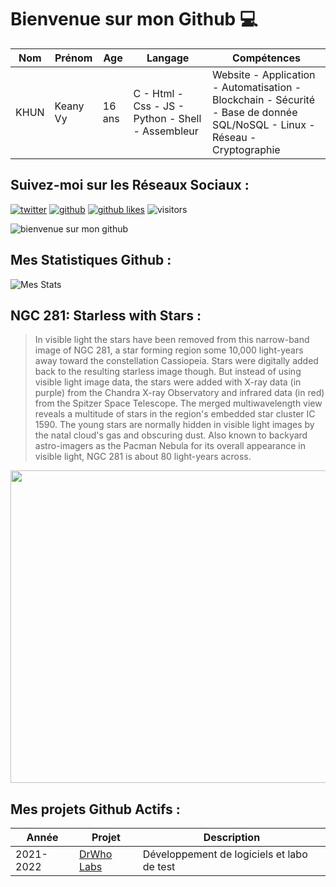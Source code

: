 # Bienvenue sur mon Github 💻
| Nom | Prénom | Age | Langage | Compétences |
|---  |---     |---  |---      |---
| KHUN | Keany Vy | 16 ans | C - Html - Css - JS - Python - Shell - Assembleur | Website - Application - Automatisation - Blockchain - Sécurité - Base de donnée SQL/NoSQL - Linux - Réseau - Cryptographie |

## Suivez-moi sur les Réseaux Sociaux :
[![twitter](https://img.shields.io/twitter/follow/thisiskeanyvy?style=social)](https://twitter.com/thisiskeanyvy)
[![github](https://img.shields.io/github/followers/thisiskeanyvy?style=social)](https://github.com/thisiskeanyvy?tab=followers)
[![github likes](https://img.shields.io/github/stars/thisiskeanyvy?style=social)](https://github.com/thisiskeanyvy)
![visitors](https://visitor-badge.glitch.me/badge?page_id=page.id=thisiskeanyvy.thisiskeanyvy)

![bienvenue sur mon github](https://thisiskeanyvy-hosting.pages.dev/banner.gif)

## Mes Statistiques Github :
![Mes Stats](https://github-readme-stats.vercel.app/api?username=thisiskeanyvy&show_icons=true&theme=radical)

## NGC 281: Starless with Stars :

> In visible light the stars have been removed from this narrow-band image of NGC 281, a star forming region some 10,000 light-years away toward the constellation Cassiopeia. Stars were digitally added back to the resulting starless image though. But instead of using visible light image data, the stars were added with X-ray data (in purple) from the Chandra X-ray Observatory and infrared data (in red) from the Spitzer Space Telescope. The merged multiwavelength view reveals a multitude of stars in the region's embedded star cluster IC 1590. The young stars are normally hidden in visible light images by the natal cloud's gas and obscuring dust. Also known to backyard astro-imagers as the Pacman Nebula for its overall appearance in visible light, NGC 281 is about 80 light-years across.

<img src='https://apod.nasa.gov/apod/image/2111/starless_color_1024.jpg' width="800" height="500"/>

## Mes projets Github Actifs :
| Année | Projet | Description |
|---   |---     |---          |
| 2021-2022 | [DrWho Labs](https://github.com/drwholabs) | Développement de logiciels et labo de test |